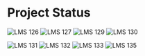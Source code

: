 # Project Status

![LMS 126][lms_126]
![LMS 127][lms_127]
![LMS 129][lms_129]
![LMS 130][lms_130]

![LMS 131][lms_131]
![LMS 132][lms_132]
![LMS 133][lms_133]
![LMS 135][lms_135]

<!-- Change REPO_NAME for the name of your repository -->
[lms_126]: https://github.com/linero-tech/REPO_NAME/actions/workflows/wf-lms126.yml/badge.svg
[lms_127]: https://github.com/linero-tech/REPO_NAME/actions/workflows/wf-lms127.yml/badge.svg
[lms_129]: https://github.com/linero-tech/REPO_NAME/actions/workflows/wf-lms129.yml/badge.svg
[lms_130]: https://github.com/linero-tech/REPO_NAME/actions/workflows/wf-lms130.yml/badge.svg
[lms_131]: https://github.com/linero-tech/REPO_NAME/actions/workflows/wf-lms131.yml/badge.svg
[lms_132]: https://github.com/linero-tech/REPO_NAME/actions/workflows/wf-lms132.yml/badge.svg
[lms_133]: https://github.com/linero-tech/REPO_NAME/actions/workflows/wf-lms133.yml/badge.svg
[lms_135]: https://github.com/linero-tech/REPO_NAME/actions/workflows/wf-lms135.yml/badge.svg